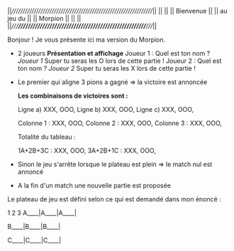 ||*///////////////////////////////////////////////////////////////*||
||                                                                 ||
||                          Bienvenue                              ||
||                          au jeu du                              ||
||                           Morpion                               ||
||                                                                 ||
||*///**/////////////////////////////////////////////////////**///*||

Bonjour ! Je vous présente ici ma version du Morpion.

- 2 joueurs
    **Présentation et affichage**
      Joueur 1 : Quel est ton nom ?
        *Joueur 1*
        Super tu seras les O lors de cette partie !
      Joueur 2 : Quel est ton nom ?
        *Joueur 2*
        Super tu seras les X lors de cette partie !

- Le premier qui aligne 3 pions a gagné => la victoire est annoncée

    **Les combinaisons de victoires sont :**

    Ligne a) XXX, OOO,
    Ligne b) XXX, OOO,
    Ligne c) XXX, OOO,

    Colonne 1 : XXX, OOO,
    Colonne 2 : XXX, OOO,
    Colonne 3 : XXX, OOO,

    Totalité du tableau :

    1A+2B+3C : XXX, OOO,
    3A+2B+1C : XXX, OOO,

- Sinon le jeu s'arrête lorsque le plateau est plein => le match nul est annoncé

- A la fin d'un match une nouvelle partie est proposée


Le plateau de jeu est défini selon ce qui est demandé dans mon énoncé :

   1     2     3
A____|A____|A____|

B____|B____|B____|

C____|C____|C____|
